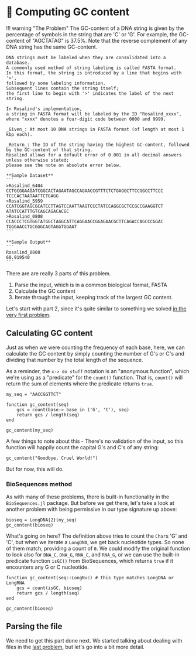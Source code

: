 # 🧮 Computing GC content

!!! warning "The Problem"
    The GC-content of a DNA string is given by the percentage of symbols
    in the string that are 'C' or 'G'.
    For example, the GC-content of "AGCTATAG" is 37.5%.
    Note that the reverse complement of any DNA string has the same GC-content.

    DNA strings must be labeled when they are consolidated into a database.
    A commonly used method of string labeling is called FASTA format.
    In this format, the string is introduced by a line that begins with '>',
    followed by some labeling information.
    Subsequent lines contain the string itself;
    the first line to begin with '>' indicates the label of the next string.

    In Rosalind's implementation,
    a string in FASTA format will be labeled by the ID "Rosalind_xxxx",
    where "xxxx" denotes a four-digit code between 0000 and 9999.

    _Given_: At most 10 DNA strings in FASTA format (of length at most 1 kbp each).

    _Return_: The ID of the string having the highest GC-content, followed by the GC-content of that string.
    Rosalind allows for a default error of 0.001 in all decimal answers unless otherwise stated;
    please see the note on absolute error below.

    **Sample Dataset**
    ```
    >Rosalind_6404
    CCTGCGGAAGATCGGCACTAGAATAGCCAGAACCGTTTCTCTGAGGCTTCCGGCCTTCCC
    TCCCACTAATAATTCTGAGG
    >Rosalind_5959
    CCATCGGTAGCGCATCCTTAGTCCAATTAAGTCCCTATCCAGGCGCTCCGCCGAAGGTCT
    ATATCCATTTGTCAGCAGACACGC
    >Rosalind_0808
    CCACCCTCGTGGTATGGCTAGGCATTCAGGAACCGGAGAACGCTTCAGACCAGCCCGGAC
    TGGGAACCTGCGGGCAGTAGGTGGAAT
    ```

    **Sample Output**
    ```
    Rosalind_0808
    60.919540
    ```

There are are really 3 parts of this problem.

1. Parse the input, which is in a common biological format, FASTA
2. Calculate the GC content
3. Iterate through the input, keeping track of the largest GC content.

Let's start with part 2, since it's quite similar to something we solved
[in the very first problem](@ref "🧬 Problem 1: Counting DNA nucleotides").

## Calculating GC content

Just as when we were counting the frequency of each base,
here, we can calculate the GC content
by simply counting the number of G's or C's
and dividing that number by the total length of the sequence.

As a reminder, the `x-> do stuff` notation is an "anonymous function",
which we're using as a "predicate" for the `count()` function.
That is, `count()` will return the sum of elements where the predicate
returns `true`.

```@example gc
my_seq = "AACCGGTTCT"

function gc_content(seq)
    gcs = count(base-> base in ('G', 'C'), seq)
    return gcs / length(seq)
end

gc_content(my_seq)
```

A few things to note about this -
There's no validation of the input,
so this function will happily count the capital G's and C's
of any string:

```@example gc
gc_content("Goodbye, Cruel World!")
```

But for now, this will do.

### BioSequences method

As with many of these problems,
there is built-in functionality in the `BioSequences.jl` package.
But before we get there,
let's take a look at another problem with being permissive
in our type signature up above:

```@example gc
bioseq = LongDNA{2}(my_seq)
gc_content(bioseq)
```

What's going on here?
The definition above tries to count the `Char`s 'G' and 'C',
but when we iterate a `LongDNA`, we get back nucleotide types.
So none of them match, providing a count of ``0``.
We could modify the original function to look also for `DNA_C`,
`DNA_G`, `RNA_C`, and `RNA_G`,
or we can use the built-in predicate function `isGC()` from BioSequences,
which returns `true` if it encounters any G or C nucleotide.

```@example
function gc_content(seq::LongNuc) # this type matches LongDNA or LongRNA
    gcs = count(isGC, bioseq)
    return gcs / length(seq)
end

gc_content(bioseq)
```

## Parsing the file

We need to get this part done next.
We started talking about dealing with files in the [last problem](@ref "♻️ 🐇 Rabbits and Recurrence Relations"),
but let's go into a bit more detail.
